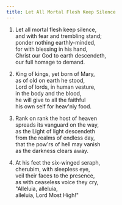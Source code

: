 ```yaml
---
title: Let All Mortal Flesh Keep Silence
---
```

1. Let all mortal flesh keep silence,  
and with fear and trembling stand;  
ponder nothing earthly-minded,  
for with blessing in his hand,  
Christ our God to earth descendeth,  
our full homage to demand.

2. King of kings, yet born of Mary,  
as of old on earth he stood,  
Lord of lords, in human vesture,  
in the body and the blood,  
he will give to all the faithful  
his own self for heav'nly food.

3. Rank on rank the host of heaven  
spreads its vanguard on the way,  
as the Light of light descendeth  
from the realms of endless day,  
that the pow'rs of hell may vanish  
as the darkness clears away.

4. At his feet the six-winged seraph,  
cherubim, with sleepless eye,  
veil their faces to the presence,  
as with ceaseless voice they cry,  
"Alleluia, alleluia,  
alleluia, Lord Most High!"
